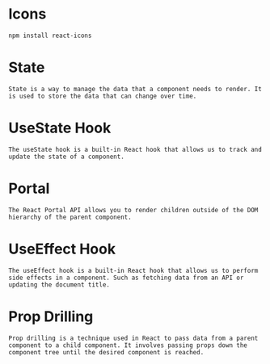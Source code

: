 # Icons 
`npm install react-icons`

# State
`State is a way to manage the data that a component needs to render. It is used to store the data that can change over time.`

# UseState Hook
`The useState hook is a built-in React hook that allows us to track and update the state of a component. `

# Portal 
`The React Portal API allows you to render children outside of the DOM hierarchy of the parent component. `

# UseEffect Hook
`The useEffect hook is a built-in React hook that allows us to perform side effects in a component. Such as fetching data from an API or updating the document title.`

# Prop Drilling
`Prop drilling is a technique used in React to pass data from a parent component to a child component. It involves passing props down the component tree until the desired component is reached.`